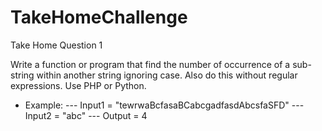 # TakeHomeChallenge

Take Home Question 1

 
Write a function or program that find the number of occurrence of a sub-string within another string ignoring case.  Also do this without regular expressions.  Use PHP or Python.
 
- Example:
--- Input1 = "tewrwaBcfasaBCabcgadfasdAbcsfaSFD"
--- Input2 = "abc"
--- Output = 4